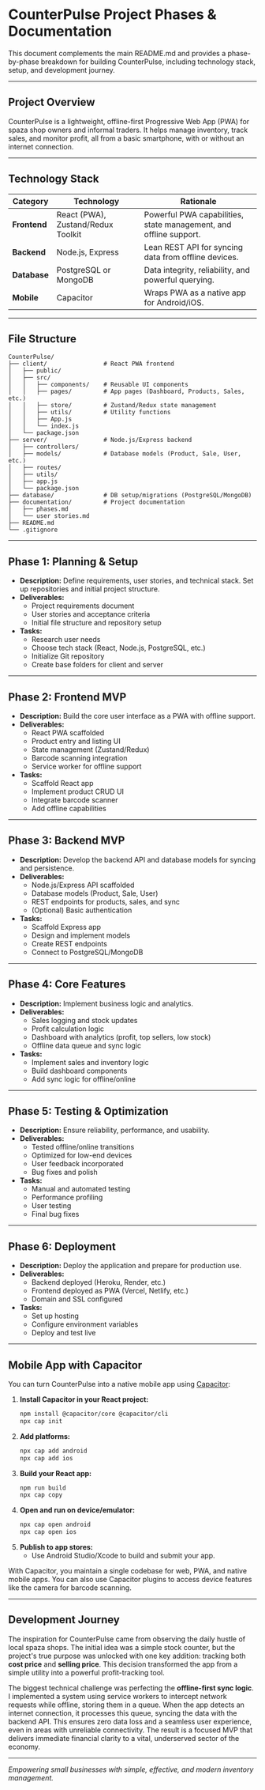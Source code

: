 # CounterPulse Project Phases & Documentation

This document complements the main README.md and provides a phase-by-phase breakdown for building CounterPulse, including technology stack, setup, and development journey.

---

## Project Overview

CounterPulse is a lightweight, offline-first Progressive Web App (PWA) for spaza shop owners and informal traders. It helps manage inventory, track sales, and monitor profit, all from a basic smartphone, with or without an internet connection.

---

## Technology Stack

| Category      | Technology                                                                                 | Rationale                                                                                             |
| ------------- | ------------------------------------------------------------------------------------------ | ----------------------------------------------------------------------------------------------------- |
| **Frontend**  | React (PWA), Zustand/Redux Toolkit                                                         | Powerful PWA capabilities, state management, and offline support.                                     |
| **Backend**   | Node.js, Express                                                                           | Lean REST API for syncing data from offline devices.                                                  |
| **Database**  | PostgreSQL or MongoDB                                                                      | Data integrity, reliability, and powerful querying.                                                   |
| **Mobile**    | Capacitor                                                                                  | Wraps PWA as a native app for Android/iOS.                                                            |

---

## File Structure

```
CounterPulse/
├── client/                # React PWA frontend
│   ├── public/
│   ├── src/
│   │   ├── components/    # Reusable UI components
│   │   ├── pages/         # App pages (Dashboard, Products, Sales, etc.)
│   │   ├── store/         # Zustand/Redux state management
│   │   ├── utils/         # Utility functions
│   │   ├── App.js
│   │   └── index.js
│   └── package.json
├── server/                # Node.js/Express backend
│   ├── controllers/
│   ├── models/            # Database models (Product, Sale, User, etc.)
│   ├── routes/
│   ├── utils/
│   ├── app.js
│   └── package.json
├── database/              # DB setup/migrations (PostgreSQL/MongoDB)
├── documentation/         # Project documentation
│   ├── phases.md
│   └── user stories.md
├── README.md
└── .gitignore
```

---

## Phase 1: Planning & Setup
- **Description:** Define requirements, user stories, and technical stack. Set up repositories and initial project structure.
- **Deliverables:**
  - Project requirements document
  - User stories and acceptance criteria
  - Initial file structure and repository setup
- **Tasks:**
  - Research user needs
  - Choose tech stack (React, Node.js, PostgreSQL, etc.)
  - Initialize Git repository
  - Create base folders for client and server

---

## Phase 2: Frontend MVP
- **Description:** Build the core user interface as a PWA with offline support.
- **Deliverables:**
  - React PWA scaffolded
  - Product entry and listing UI
  - State management (Zustand/Redux)
  - Barcode scanning integration
  - Service worker for offline support
- **Tasks:**
  - Scaffold React app
  - Implement product CRUD UI
  - Integrate barcode scanner
  - Add offline capabilities

---

## Phase 3: Backend MVP
- **Description:** Develop the backend API and database models for syncing and persistence.
- **Deliverables:**
  - Node.js/Express API scaffolded
  - Database models (Product, Sale, User)
  - REST endpoints for products, sales, and sync
  - (Optional) Basic authentication
- **Tasks:**
  - Scaffold Express app
  - Design and implement models
  - Create REST endpoints
  - Connect to PostgreSQL/MongoDB

---

## Phase 4: Core Features
- **Description:** Implement business logic and analytics.
- **Deliverables:**
  - Sales logging and stock updates
  - Profit calculation logic
  - Dashboard with analytics (profit, top sellers, low stock)
  - Offline data queue and sync logic
- **Tasks:**
  - Implement sales and inventory logic
  - Build dashboard components
  - Add sync logic for offline/online

---

## Phase 5: Testing & Optimization
- **Description:** Ensure reliability, performance, and usability.
- **Deliverables:**
  - Tested offline/online transitions
  - Optimized for low-end devices
  - User feedback incorporated
  - Bug fixes and polish
- **Tasks:**
  - Manual and automated testing
  - Performance profiling
  - User testing
  - Final bug fixes

---

## Phase 6: Deployment
- **Description:** Deploy the application and prepare for production use.
- **Deliverables:**
  - Backend deployed (Heroku, Render, etc.)
  - Frontend deployed as PWA (Vercel, Netlify, etc.)
  - Domain and SSL configured
- **Tasks:**
  - Set up hosting
  - Configure environment variables
  - Deploy and test live

---

## Mobile App with Capacitor

You can turn CounterPulse into a native mobile app using [Capacitor](https://capacitorjs.com/):

1. **Install Capacitor in your React project:**
    ```sh
    npm install @capacitor/core @capacitor/cli
    npx cap init
    ```
2. **Add platforms:**
    ```sh
    npx cap add android
    npx cap add ios
    ```
3. **Build your React app:**
    ```sh
    npm run build
    npx cap copy
    ```
4. **Open and run on device/emulator:**
    ```sh
    npx cap open android
    npx cap open ios
    ```
5. **Publish to app stores:**
    - Use Android Studio/Xcode to build and submit your app.

With Capacitor, you maintain a single codebase for web, PWA, and native mobile apps. You can also use Capacitor plugins to access device features like the camera for barcode scanning.

---

## Development Journey

The inspiration for CounterPulse came from observing the daily hustle of local spaza shops. The initial idea was a simple stock counter, but the project's true purpose was unlocked with one key addition: tracking both **cost price** and **selling price**. This decision transformed the app from a simple utility into a powerful profit-tracking tool.

The biggest technical challenge was perfecting the **offline-first sync logic**. I implemented a system using service workers to intercept network requests while offline, storing them in a queue. When the app detects an internet connection, it processes this queue, syncing the data with the backend API. This ensures zero data loss and a seamless user experience, even in areas with unreliable connectivity. The result is a focused MVP that delivers immediate financial clarity to a vital, underserved sector of the economy.

---

*Empowering small businesses with simple, effective, and modern inventory management.*

